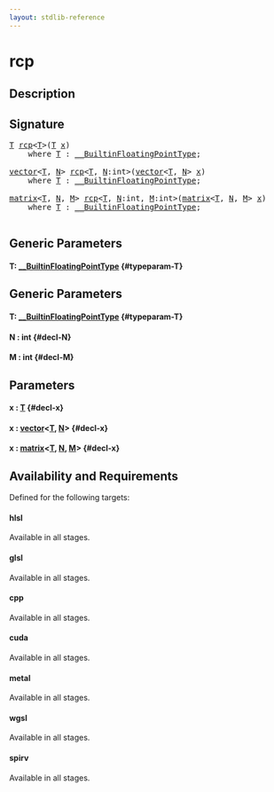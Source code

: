 ```yaml
---
layout: stdlib-reference
---
```


# rcp

## Description





## Signature 

<pre>
<a href="/stdlib-reference/global-decls/rcp#typeparam-T" class="code_type">T</a> <a href="/stdlib-reference/global-decls/rcp">rcp</a>&lt;<a href="/stdlib-reference/global-decls/rcp#typeparam-T" class="code_type">T</a>&gt;(<a href="/stdlib-reference/global-decls/rcp#typeparam-T" class="code_type">T</a> <a href="/stdlib-reference/global-decls/rcp#decl-x" class="code_param">x</a>)
    <span class='code_keyword'>where</span> <a href="/stdlib-reference/global-decls/rcp#typeparam-T" class="code_type">T</a> : <a href="/stdlib-reference/interfaces/BuiltinFloatingPointType/index">__BuiltinFloatingPointType</a>;

<a href="/stdlib-reference/types/vector/index">vector</a>&lt;<a href="/stdlib-reference/types/vector/index#typeparam-T" class="code_type">T</a>, <a href="/stdlib-reference/types/vector/index#decl-N" class="code_var">N</a>&gt; <a href="/stdlib-reference/global-decls/rcp">rcp</a>&lt;<a href="/stdlib-reference/global-decls/rcp#typeparam-T" class="code_type">T</a>, <a href="/stdlib-reference/global-decls/rcp#decl-N" class="code_var">N</a>:<span class="code_keyword">int</span>&gt;(<a href="/stdlib-reference/types/vector/index">vector</a>&lt;<a href="/stdlib-reference/types/vector/index#typeparam-T" class="code_type">T</a>, <a href="/stdlib-reference/types/vector/index#decl-N" class="code_var">N</a>&gt; <a href="/stdlib-reference/global-decls/rcp#decl-x" class="code_param">x</a>)
    <span class='code_keyword'>where</span> <a href="/stdlib-reference/global-decls/rcp#typeparam-T" class="code_type">T</a> : <a href="/stdlib-reference/interfaces/BuiltinFloatingPointType/index">__BuiltinFloatingPointType</a>;

<a href="/stdlib-reference/types/matrix/index">matrix</a>&lt;<a href="/stdlib-reference/types/matrix/T" class="code_type">T</a>, <a href="/stdlib-reference/types/matrix/index#decl-N" class="code_var">N</a>, <a href="/stdlib-reference/types/matrix/index#decl-M" class="code_var">M</a>&gt; <a href="/stdlib-reference/global-decls/rcp">rcp</a>&lt;<a href="/stdlib-reference/global-decls/rcp#typeparam-T" class="code_type">T</a>, <a href="/stdlib-reference/global-decls/rcp#decl-N" class="code_var">N</a>:<span class="code_keyword">int</span>, <a href="/stdlib-reference/global-decls/rcp#decl-M" class="code_var">M</a>:<span class="code_keyword">int</span>&gt;(<a href="/stdlib-reference/types/matrix/index">matrix</a>&lt;<a href="/stdlib-reference/types/matrix/T" class="code_type">T</a>, <a href="/stdlib-reference/types/matrix/index#decl-N" class="code_var">N</a>, <a href="/stdlib-reference/types/matrix/index#decl-M" class="code_var">M</a>&gt; <a href="/stdlib-reference/global-decls/rcp#decl-x" class="code_param">x</a>)
    <span class='code_keyword'>where</span> <a href="/stdlib-reference/global-decls/rcp#typeparam-T" class="code_type">T</a> : <a href="/stdlib-reference/interfaces/BuiltinFloatingPointType/index">__BuiltinFloatingPointType</a>;

</pre>

## Generic Parameters

#### T: [\_\_BuiltinFloatingPointType](/stdlib-reference/interfaces/BuiltinFloatingPointType/index) {#typeparam-T}

## Generic Parameters

#### T: [\_\_BuiltinFloatingPointType](/stdlib-reference/interfaces/BuiltinFloatingPointType/index) {#typeparam-T}
#### N  : int {#decl-N}
#### M  : int {#decl-M}

## Parameters

#### x  : [T](/stdlib-reference/global-decls/rcp#typeparam-T) {#decl-x}
#### x  : [vector](/stdlib-reference/types/vector/index)\<[T](/stdlib-reference/types/vector/index#typeparam-T), [N](/stdlib-reference/types/vector/index#decl-N)\> {#decl-x}
#### x  : [matrix](/stdlib-reference/types/matrix/index)\<[T](/stdlib-reference/types/matrix/T), [N](/stdlib-reference/types/matrix/index#decl-N), [M](/stdlib-reference/types/matrix/index#decl-M)\> {#decl-x}

## Availability and Requirements

Defined for the following targets:

#### hlsl
Available in all stages.

#### glsl
Available in all stages.

#### cpp
Available in all stages.

#### cuda
Available in all stages.

#### metal
Available in all stages.

#### wgsl
Available in all stages.

#### spirv
Available in all stages.



